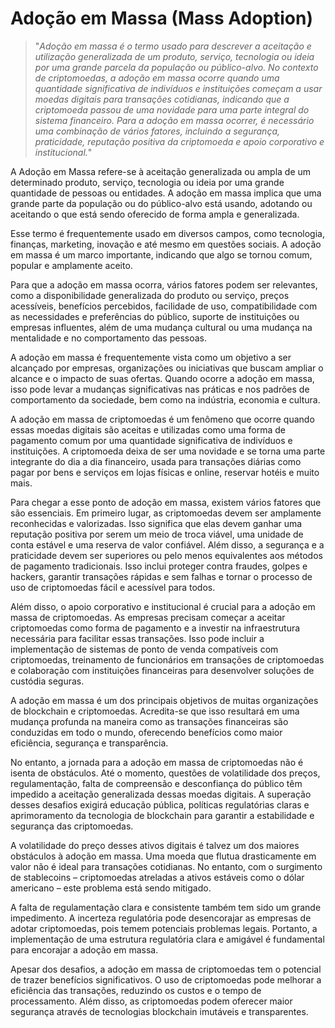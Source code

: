 # Adoção em Massa (Mass Adoption)

>"*Adoção em massa é o termo usado para descrever a aceitação e utilização generalizada de um produto, serviço, tecnologia ou ideia por uma grande parcela da população ou público-alvo. No contexto de criptomoedas, a adoção em massa ocorre quando uma quantidade significativa de indivíduos e instituições começam a usar moedas digitais para transações cotidianas, indicando que a criptomoeda passou de uma novidade para uma parte integral do sistema financeiro. Para a adoção em massa ocorrer, é necessário uma combinação de vários fatores, incluindo a segurança, praticidade, reputação positiva da criptomoeda e apoio corporativo e institucional.*"

A Adoção em Massa refere-se à aceitação generalizada ou ampla de um determinado produto, serviço, tecnologia ou ideia por uma grande quantidade de pessoas ou entidades. A adoção em massa implica que uma grande parte da população ou do público-alvo está usando, adotando ou aceitando o que está sendo oferecido de forma ampla e generalizada.

Esse termo é frequentemente usado em diversos campos, como tecnologia, finanças, marketing, inovação e até mesmo em questões sociais. A adoção em massa é um marco importante, indicando que algo se tornou comum, popular e amplamente aceito.

Para que a adoção em massa ocorra, vários fatores podem ser relevantes, como a disponibilidade generalizada do produto ou serviço, preços acessíveis, benefícios percebidos, facilidade de uso, compatibilidade com as necessidades e preferências do público, suporte de instituições ou empresas influentes, além de uma mudança cultural ou uma mudança na mentalidade e no comportamento das pessoas.

A adoção em massa é frequentemente vista como um objetivo a ser alcançado por empresas, organizações ou iniciativas que buscam ampliar o alcance e o impacto de suas ofertas. Quando ocorre a adoção em massa, isso pode levar a mudanças significativas nas práticas e nos padrões de comportamento da sociedade, bem como na indústria, economia e cultura.

A adoção em massa de criptomoedas é um fenômeno que ocorre quando essas moedas digitais são aceitas e utilizadas como uma forma de pagamento comum por uma quantidade significativa de indivíduos e instituições. A criptomoeda deixa de ser uma novidade e se torna uma parte integrante do dia a dia financeiro, usada para transações diárias como pagar por bens e serviços em lojas físicas e online, reservar hotéis e muito mais.

Para chegar a esse ponto de adoção em massa, existem vários fatores que são essenciais. Em primeiro lugar, as criptomoedas devem ser amplamente reconhecidas e valorizadas. Isso significa que elas devem ganhar uma reputação positiva por serem um meio de troca viável, uma unidade de conta estável e uma reserva de valor confiável. Além disso, a segurança e a praticidade devem ser superiores ou pelo menos equivalentes aos métodos de pagamento tradicionais. Isso inclui proteger contra fraudes, golpes e hackers, garantir transações rápidas e sem falhas e tornar o processo de uso de criptomoedas fácil e acessível para todos.

Além disso, o apoio corporativo e institucional é crucial para a adoção em massa de criptomoedas. As empresas precisam começar a aceitar criptomoedas como forma de pagamento e a investir na infraestrutura necessária para facilitar essas transações. Isso pode incluir a implementação de sistemas de ponto de venda compatíveis com criptomoedas, treinamento de funcionários em transações de criptomoedas e colaboração com instituições financeiras para desenvolver soluções de custódia seguras.

A adoção em massa é um dos principais objetivos de muitas organizações de blockchain e criptomoedas. Acredita-se que isso resultará em uma mudança profunda na maneira como as transações financeiras são conduzidas em todo o mundo, oferecendo benefícios como maior eficiência, segurança e transparência.

No entanto, a jornada para a adoção em massa de criptomoedas não é isenta de obstáculos. Até o momento, questões de volatilidade dos preços, regulamentação, falta de compreensão e desconfiança do público têm impedido a aceitação generalizada dessas moedas digitais. A superação desses desafios exigirá educação pública, políticas regulatórias claras e aprimoramento da tecnologia de blockchain para garantir a estabilidade e segurança das criptomoedas.

A volatilidade do preço desses ativos digitais é talvez um dos maiores obstáculos à adoção em massa. Uma moeda que flutua drasticamente em valor não é ideal para transações cotidianas. No entanto, com o surgimento de stablecoins – criptomoedas atreladas a ativos estáveis como o dólar americano – este problema está sendo mitigado.

A falta de regulamentação clara e consistente também tem sido um grande impedimento. A incerteza regulatória pode desencorajar as empresas de adotar criptomoedas, pois temem potenciais problemas legais. Portanto, a implementação de uma estrutura regulatória clara e amigável é fundamental para encorajar a adoção em massa.

Apesar dos desafios, a adoção em massa de criptomoedas tem o potencial de trazer benefícios significativos. O uso de criptomoedas pode melhorar a eficiência das transações, reduzindo os custos e o tempo de processamento. Além disso, as criptomoedas podem oferecer maior segurança através de tecnologias blockchain imutáveis e transparentes.
